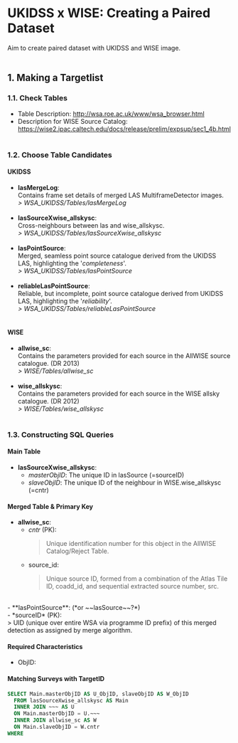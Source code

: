 # UKIDSS x WISE: Creating a Paired Dataset  
Aim to create paired dataset with UKIDSS and WISE image. 
<br/><br/>
## 1. Making a Targetlist

### 1.1. Check Tables
* Table Description: <http://wsa.roe.ac.uk/www/wsa_browser.html>
* Description for WISE Source Catalog: <https://wise2.ipac.caltech.edu/docs/release/prelim/expsup/sec1_4b.html>
<br/><br/>

### 1.2. Choose Table Candidates

#### UKIDSS<br/>
* **lasMergeLog**: <br/>
  Contains frame set details of merged LAS MultiframeDetector images. <br/>
  *> WSA_UKIDSS/Tables/lasMergeLog*<br/><br/>
* **lasSourceXwise_allskysc**: <br/>
  Cross-neighbours between las and wise_allskysc.<br/>
  *> WSA_UKIDSS/Tables/lasSourceXwise_allskysc*<br/><br/>
* **lasPointSource**: <br/>
  Merged, seamless point source catalogue derived from the UKIDSS LAS, highlighting the '*completeness*'. <br/>
  *> WSA_UKIDSS/Tables/lasPointSource*<br/><br/>
* **reliableLasPointSource**:<br/>
  Reliable, but incomplete, point source catalogue derived from UKIDSS LAS, highlighting the '*reliability*'. <br/>
  *> WSA_UKIDSS/Tables/reliableLasPointSource*<br/><br/>
#### WISE<br/>
* **allwise_sc**: <br/>
  Contains the parameters provided for each source in the AllWISE source catalogue. (DR 2013)<br/>
  *> WISE/Tables/allwise_sc* <br/><br/>
* **wise_allskysc**: <br/>
  Contains the parameters provided for each source in the WISE allsky catalogue. (DR 2012)<br/>
  *> WISE/Tables/wise_allskysc* <br/><br/>

### 1.3. Constructing SQL Queries

#### Main Table
- **lasSourceXwise_allskysc**: <br/>
    - *masterObjID*: The unique ID in lasSource (=sourceID)
    - *slaveObjID*: The unique ID of the neighbour in WISE.wise_allskysc (=cntr)

#### Merged Table & Primary Key
- **allwise_sc**: <br/>
    - *cntr* (PK): <br/>
        > Unique identification number for this object in the AllWISE Catalog/Reject Table.
    - source_id: <br/>
        > Unique source ID, formed from a combination of the Atlas Tile ID, coadd_id, and sequential extracted source number, src.
<br/>
- **lasPointSource**: (*or ~~lasSource~~?*)<br/>
    - *sourceID* (PK): <br/>
        > UID (unique over entire WSA via programme ID prefix) of this merged detection as assigned by merge algorithm.

#### Required Characteristics
- ObjID:

#### Matching Surveys with TargetID
```SQL
SELECT Main.masterObjID AS U_ObjID, slaveObjID AS W_ObjID
  FROM lasSourceXwise_allskysc AS Main
  INNER JOIN ~~~ AS U
  ON Main.masterObjID = U.~~~
  INNER JOIN allwise_sc AS W
  ON Main.slaveObjID = W.cntr
WHERE 
```

